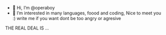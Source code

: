 - 👋 Hi, I’m @operaboy
- 👀 I’m interested in many languages, foood and coding,
  Nice to meet you :)
  write me if you want
  dont be too angry or agresive 
<!---
operaboy/operaboy is a ✨ special ✨ repository because its `README.md` (this file) appears on your GitHub profile.
You can click the Preview link to take a look at your changes.
--->
THE REAL DEAL IS ...
